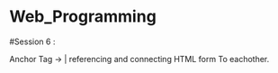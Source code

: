 # Web_Programming


#Session 6 :

Anchor Tag -> <a></a> | referencing and connecting HTML form To eachother.

